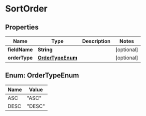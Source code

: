 # SortOrder

## Properties
Name | Type | Description | Notes
------------ | ------------- | ------------- | -------------
**fieldName** | **String** |  |  [optional]
**orderType** | [**OrderTypeEnum**](#OrderTypeEnum) |  |  [optional]

<a name="OrderTypeEnum"></a>
## Enum: OrderTypeEnum
Name | Value
---- | -----
ASC | &quot;ASC&quot;
DESC | &quot;DESC&quot;

